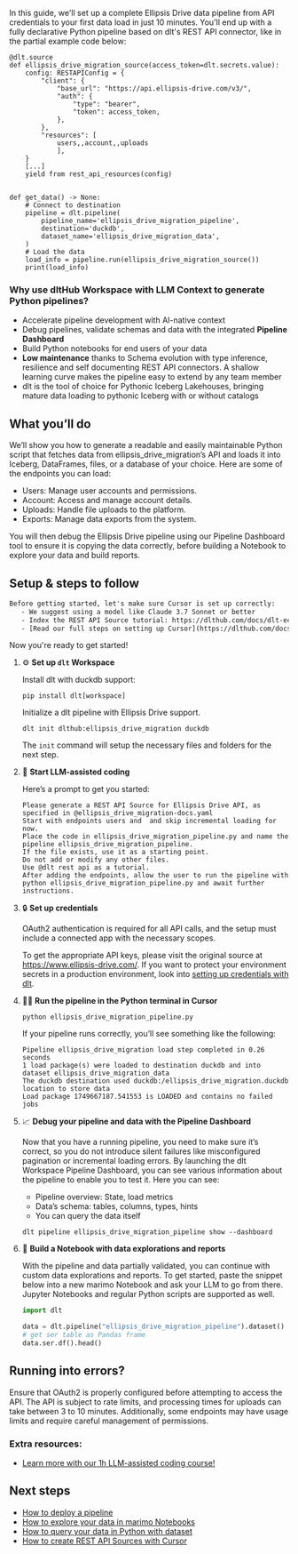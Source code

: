 In this guide, we'll set up a complete Ellipsis Drive data pipeline from API credentials to your first data load in just 10 minutes. You'll end up with a fully declarative Python pipeline based on dlt's REST API connector, like in the partial example code below:

```python-outcome
@dlt.source
def ellipsis_drive_migration_source(access_token=dlt.secrets.value):
    config: RESTAPIConfig = {
        "client": {
            "base_url": "https://api.ellipsis-drive.com/v3/",
            "auth": {
                "type": "bearer",
                "token": access_token,
            },
        },
        "resources": [
            users,,account,,uploads
            ],
    }
    [...]
    yield from rest_api_resources(config)


def get_data() -> None:
    # Connect to destination
    pipeline = dlt.pipeline(
        pipeline_name='ellipsis_drive_migration_pipeline',
        destination='duckdb',
        dataset_name='ellipsis_drive_migration_data', 
    )
    # Load the data
    load_info = pipeline.run(ellipsis_drive_migration_source())
    print(load_info) 
```

### Why use dltHub Workspace with LLM Context to generate Python pipelines?

- Accelerate pipeline development with AI-native context
- Debug pipelines, validate schemas and data with the integrated **Pipeline Dashboard**
- Build Python notebooks for end users of your data
- **Low maintenance** thanks to Schema evolution with type inference, resilience and self documenting REST API connectors. A shallow learning curve makes the pipeline easy to extend by any team member
- dlt is the tool of choice for Pythonic Iceberg Lakehouses, bringing mature data loading to pythonic Iceberg with or without catalogs

## What you’ll do

We’ll show you how to generate a readable and easily maintainable Python script that fetches data from ellipsis_drive_migration’s API and loads it into Iceberg, DataFrames, files, or a database of your choice. Here are some of the endpoints you can load:

- Users: Manage user accounts and permissions.
- Account: Access and manage account details.
- Uploads: Handle file uploads to the platform.
- Exports: Manage data exports from the system.

You will then debug the Ellipsis Drive pipeline using our Pipeline Dashboard tool to ensure it is copying the data correctly, before building a Notebook to explore your data and build reports.

## Setup & steps to follow

```default
Before getting started, let's make sure Cursor is set up correctly:
   - We suggest using a model like Claude 3.7 Sonnet or better
   - Index the REST API Source tutorial: https://dlthub.com/docs/dlt-ecosystem/verified-sources/rest_api/ and add it to context as **@dlt rest api**
   - [Read our full steps on setting up Cursor](https://dlthub.com/docs/dlt-ecosystem/llm-tooling/cursor-restapi#23-configuring-cursor-with-documentation)
```

Now you're ready to get started!

1. ⚙️ **Set up `dlt` Workspace**
    
    Install dlt with duckdb support:
    ```shell
    pip install dlt[workspace]
    ```

    Initialize a dlt pipeline with Ellipsis Drive support.
    ```shell
    dlt init dlthub:ellipsis_drive_migration duckdb
    ```

    The `init` command will setup the necessary files and folders for the next step.
    
2. 🤠 **Start LLM-assisted coding**
    
    Here’s a prompt to get you started:
    
    ```prompt
    Please generate a REST API Source for Ellipsis Drive API, as specified in @ellipsis_drive_migration-docs.yaml 
    Start with endpoints users and  and skip incremental loading for now. 
    Place the code in ellipsis_drive_migration_pipeline.py and name the pipeline ellipsis_drive_migration_pipeline. 
    If the file exists, use it as a starting point. 
    Do not add or modify any other files. 
    Use @dlt rest api as a tutorial. 
    After adding the endpoints, allow the user to run the pipeline with python ellipsis_drive_migration_pipeline.py and await further instructions.
    ```

    
3. 🔒 **Set up credentials** 
    
    OAuth2 authentication is required for all API calls, and the setup must include a connected app with the necessary scopes.
    
    To get the appropriate API keys, please visit the original source at https://www.ellipsis-drive.com/.
    If you want to protect your environment secrets in a production environment, look into [setting up credentials with dlt](https://dlthub.com/docs/walkthroughs/add_credentials).
    
4. 🏃‍♀️ **Run the pipeline in the Python terminal in Cursor**
    
    ```shell
    python ellipsis_drive_migration_pipeline.py
    ```
    
    If your pipeline runs correctly, you’ll see something like the following:
    
    ```shell
    Pipeline ellipsis_drive_migration load step completed in 0.26 seconds
    1 load package(s) were loaded to destination duckdb and into dataset ellipsis_drive_migration_data
    The duckdb destination used duckdb:/ellipsis_drive_migration.duckdb location to store data
    Load package 1749667187.541553 is LOADED and contains no failed jobs
    ```
    
5. 📈 **Debug your pipeline and data with the Pipeline Dashboard**

    Now that you have a running pipeline, you need to make sure it’s correct, so you do not introduce silent failures like misconfigured pagination or incremental loading errors. By launching the dlt Workspace Pipeline Dashboard, you can see various information about the pipeline to enable you to test it. Here you can see:
    - Pipeline overview: State, load metrics
    - Data’s schema: tables, columns, types, hints
    - You can query the data itself
    
    ```shell
    dlt pipeline ellipsis_drive_migration_pipeline show --dashboard
    ```
    
6. 🐍 **Build a Notebook with data explorations and reports**

    With the pipeline and data partially validated, you can continue with custom data explorations and reports. To get started, paste the snippet below into a new marimo Notebook and ask your LLM to go from there. Jupyter Notebooks and regular Python scripts are supported as well.

    
    ```python
    import dlt

   data = dlt.pipeline("ellipsis_drive_migration_pipeline").dataset()
   # get ser table as Pandas frame
   data.ser.df().head()
    ```

## Running into errors?

Ensure that OAuth2 is properly configured before attempting to access the API. The API is subject to rate limits, and processing times for uploads can take between 3 to 10 minutes. Additionally, some endpoints may have usage limits and require careful management of permissions.

### Extra resources:

- [Learn more with our 1h LLM-assisted coding course!](https://www.youtube.com/watch?v=GGid70rnJuM)

## Next steps

- [How to deploy a pipeline](https://dlthub.com/docs/walkthroughs/deploy-a-pipeline)
- [How to explore your data in marimo Notebooks](https://dlthub.com/docs/general-usage/dataset-access/marimo)
- [How to query your data in Python with dataset](https://dlthub.com/docs/general-usage/dataset-access/dataset)
- [How to create REST API Sources with Cursor](https://dlthub.com/docs/dlt-ecosystem/llm-tooling/cursor-restapi)